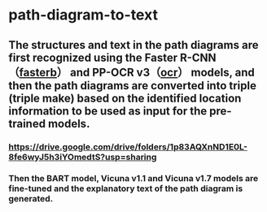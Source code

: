 # path-diagram-to-text

## The structures and text in the path diagrams are first recognized using the Faster R-CNN（[fasterb](./Faster%20R-CNN/fasterb.ipynb)） and PP-OCR v3（[ocr](./OCR/ocr.ipynb)） models, and then the path diagrams are converted into triple (triple make) based on the identified location information to be used as input for the pre-trained models. 
### https://drive.google.com/drive/folders/1p83AQXnND1E0L-8fe6wyJ5h3iYOmedtS?usp=sharing

### Then the BART model, Vicuna v1.1 and Vicuna v1.7 models are fine-tuned and the explanatory text of the path diagram is generated.


